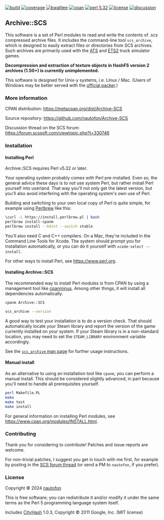 [![build](https://github.com/nautofon/Archive-SCS/actions/workflows/build.yml/badge.svg)](https://github.com/nautofon/Archive-SCS/actions/workflows/build.yml)
[![coverage](https://coveralls.io/repos/github/nautofon/Archive-SCS/badge.svg?branch=main)](https://coveralls.io/github/nautofon/Archive-SCS?branch=main)
[![kwalitee](https://cpants.cpanauthors.org/dist/Archive-SCS.svg)](https://cpants.cpanauthors.org/release/NAUTOFON/Archive-SCS)
[![cpan](https://badge.fury.io/pl/Archive-SCS.svg)](https://metacpan.org/dist/Archive-SCS)
[![perl 5.32](https://img.shields.io/badge/perl-v5.32+-blue.svg)](https://www.perl.org)
[![license](https://img.shields.io/cpan/l/Archive-SCS)](https://raw.githubusercontent.com/nautofon/Archive-SCS/main/LICENSE)
[![discussion](https://img.shields.io/badge/discussion-SCS_forum-e8d78a)](https://forum.scssoft.com/viewtopic.php?t=330746)

## Archive::SCS

This software is a set of Perl modules to read and write the contents
of .scs compressed archive files. It includes the command-line tool
`scs_archive`, which is designed to easily extract files or directories
from SCS archives.
Such archives are primarily used with the
[ATS](https://americantrucksimulator.com/) and
[ETS2](https://eurotrucksimulator2.com/) truck simulator games.

**Decompression and extraction of texture objects in HashFS version 2
archives (1.50+) is currently unimplemented.**

This software is designed for Unix-y systems, i.e. Linux / Mac.
(Users of Windows may be better served with the
[official packer](https://modding.scssoft.com/wiki/Documentation/Tools/Game_Archive_Packer).)

### More information

CPAN distribution:
<https://metacpan.org/dist/Archive-SCS>

Source repository:
<https://github.com/nautofon/Archive-SCS>

Discussion thread on the SCS forum:
<https://forum.scssoft.com/viewtopic.php?t=330746>

### Installation

#### Installing Perl

Archive::SCS requires Perl v5.32 or later.

Your operating system probably comes with Perl pre-installed. Even so,
the general advice these days is to *not* use system Perl, but rather
install Perl yourself into userland. That way you'll not only get the
latest version, but you'll also avoid interfering with the operating
system's own use of Perl.

Building and switching to your own local copy of Perl is quite simple,
for example using [Perlbrew](https://perlbrew.pl/) like this:

```sh
\curl -L https://install.perlbrew.pl | bash
perlbrew install-cpanm
perlbrew install --64int --switch stable
```

You'll also need C and C++ compilers. On a Mac, they're included
in the Command Line Tools for Xcode. The system should prompt you
for installation automatically, or you can do it yourself with
`xcode-select --install`.

For other ways to install Perl, see <https://www.perl.org>.

#### Installing Archive::SCS

The recommended way to install Perl modules is from CPAN by using a
management tool like [cpanminus](https://metacpan.org/pod/App::cpanminus).
Among other things, it will install all dependencies automatically.

```sh
cpanm Archive::SCS

scs_archive --version
```

A good way to test your installation is to do a version check.
That should automatically locate your Steam library and report the
version of the game currently installed on your system.
If your Steam library is in a non-standard location, you may need
to set the `STEAM_LIBRARY` environment variable accordingly.

See the [`scs_archive` man page](https://metacpan.org/dist/Archive-SCS/view/script/scs_archive)
for further usage instructions.

#### Manual install

As an alternative to using an installation tool like `cpanm`, you
can perform a manual install. This should be considered slightly
advanced, in part because you'll need to handle all prerequisites
yourself.

```sh
perl Makefile.PL
make
make test
make install
```

For general information on installing Perl modules, see
<https://www.cpan.org/modules/INSTALL.html>.

### Contributing

Thank you for considering to contribute! Patches and issue reports
are welcome.

For non-trivial patches, I suggest you get in touch with me first,
for example by posting in the
[SCS forum thread](https://forum.scssoft.com/viewtopic.php?t=330746)
(or send a PM to `nautofon`, if you prefer).

### License

Copyright © 2024 [nautofon](https://github.com/nautofon)

This is free software; you can redistribute it and/or modify it under
the same terms as the Perl 5 programming language system itself.

Includes [CityHash](https://github.com/google/cityhash) 1.0.3,
Copyright © 2011 Google, Inc. (MIT license)
